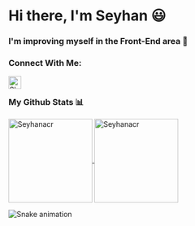 # Hi there, I'm Seyhan 😃
### I'm improving myself in the Front-End area :muscle:
### Connect With Me:
<a href="https://www.linkedin.com/in/seyhan-acar-5b8947186/">
<img align= "left" alt="Shubham LinkdeIN" width="25px" src="https://cdn.jsdelivr.net/npm/simple-icons@v3/icons/linkedin.svg" />
</a>
<br>

### My Github Stats 📊 <br>

<a href="https://github.com/Seyhanacr">
  <img height="165em" align="center" src="https://github-readme-stats.vercel.app/api?username=Seyhanacr&show_icons=true&locale=en&theme=algolia&include_all_commits=true&count_private=true" alt="Seyhanacr"/>
  <img height="165em" align="center" src="https://github-readme-stats.vercel.app/api/top-langs?username=Seyhanacr&show_icons=true&locale=en&layout=compact&langs_count=8&theme=algolia" alt="Seyhanacr"/>
</a>
 
</a>



![Snake animation](https://svgshare.com/i/_CU.svg)
